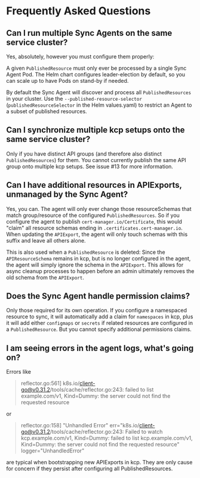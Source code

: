 # Frequently Asked Questions

## Can I run multiple Sync Agents on the same service cluster?

Yes, absolutely, however you must configure them properly:

A given `PublishedResource` must only ever be processed by a single Sync Agent Pod. The Helm chart
configures leader-election by default, so you can scale up to have Pods on stand-by if needed.

By default the Sync Agent will discover and process all `PublishedResources` in your cluster. Use
the `--published-resource-selector` (`publishedResourceSelector` in the Helm values.yaml) to
restrict an Agent to a subset of published resources.

## Can I synchronize multiple kcp setups onto the same service cluster?

Only if you have distinct API groups (and therefore also distinct `PublishedResources`) for them.
You cannot currently publish the same API group onto multiple kcp setups. See issue #13 for more
information.

## Can I have additional resources in APIExports, unmanaged by the Sync Agent?

Yes, you can. The agent will only ever change those resourceSchemas that match group/resource of
the configured `PublishedResources`. So if you configure the agent to publish
`cert-manager.io/Certificate`, this would "claim" all resource schemas ending in
`.certificates.cert-manager.io`. When updating the `APIExport`, the agent will only touch schemas
with this suffix and leave all others alone.

This is also used when a `PublishedResource` is deleted: Since the `APIResourceSchema` remains in kcp,
but is no longer configured in the agent, the agent will simply ignore the schema in the `APIExport`.
This allows for async cleanup processes to happen before an admin ultimately removes the old
schema from the `APIExport`.

## Does the Sync Agent handle permission claims?

Only those required for its own operation. If you configure a namespaced resource to sync, it will
automatically add a claim for `namespaces` in kcp, plus it will add either `configmaps` or `secrets`
if related resources are configured in a `PublishedResource`. But you cannot specify additional
permissions claims.

## I am seeing errors in the agent logs, what's going on?

Errors like

> reflector.go:561] k8s.io/client-go@v0.31.2/tools/cache/reflector.go:243: failed to list
> example.com/v1, Kind=Dummy: the server could not find the requested resource

or

> reflector.go:158] "Unhandled Error" err="k8s.io/client-go@v0.31.2/tools/cache/reflector.go:243:
> Failed to watch kcp.example.com/v1, Kind=Dummy: failed to list kcp.example.com/v1, Kind=Dummy:
> the server could not find the requested resource" logger="UnhandledError"

are typical when bootstrapping new APIExports in kcp. They are only cause for concern if they
persist after configuring all PublishedResources.
